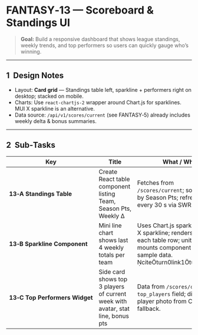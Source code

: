 # FANTASY‑13 — Scoreboard & Standings UI

> **Goal:** Build a responsive dashboard that shows league standings, weekly trends, and top performers so users can quickly gauge who’s winning.

---

## 1  Design Notes

* Layout: **Card grid** — Standings table left, sparkline + performers right on desktop; stacked on mobile.
* Charts: Use `react-chartjs-2` wrapper around Chart.js for sparklines. MUI X sparkline is an alternative.
* Data source: `/api/v1/scores/current` (see FANTASY‑5) already includes weekly delta & bonus summaries.

---

## 2  Sub‑Tasks

| Key                            | Title                                                                           | What / Why                                                                                                                                           | Acceptance Criteria |
| ------------------------------ | ------------------------------------------------------------------------------- | ---------------------------------------------------------------------------------------------------------------------------------------------------- | ------------------- |
| **13‑A Standings Table**       | Create React table component listing Team, Season Pts, Weekly Δ                 | Fetches from `/scores/current`; sorts desc by Season Pts; refreshes every 30 s via SWR.                                                              |                     |
| **13‑B Sparkline Component**   | Mini line chart shows last 4 weekly totals per team                             | Uses Chart.js sparkline or MUI X sparkline; renders within each table row; unit test mounts component with sample data. citeturn0link1turn0link2 |                     |
| **13‑C Top Performers Widget** | Side card shows top 3 players of current week with avatar, stat line, bonus pts | Data from `/scores/current` `top_players` field; displays player photo from CDN fallback.                                                            |                     |
